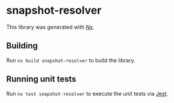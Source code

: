 # snapshot-resolver

This library was generated with [Nx](https://nx.dev).

## Building

Run `nx build snapshot-resolver` to build the library.

## Running unit tests

Run `nx test snapshot-resolver` to execute the unit tests via [Jest](https://jestjs.io).
